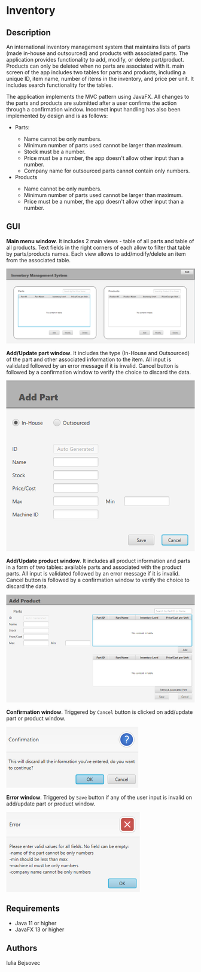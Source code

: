 # Inventory

## Description

An international inventory management system that maintains lists of parts (made in-house and outsourced) and products with associated parts. The application provides functionality to add, modify, or delete part/product. 
Products can only be deleted when no parts are associated with it. main screen of the app includes two tables for parts and products, including a unique ID, item name, number 
of items in the inventory, and price per unit. It includes search functionality for the tables.

The application implements the MVC pattern using JavaFX. All changes to the parts and products are submitted after a user confirms the action through a confirmation window. 
Incorrect input handling has also been implemented by design and is as follows:
<ul>
  <li>Parts:</li>
    <ul>
      <li>Name cannot be only numbers.</li>
      <li>Minimum number of parts used cannot be larger than maximum.</li>
      <li>Stock must be a number.</li>
      <li>Price must be a number, the app doesn't allow other input than a number.</li>
      <li>Company name for outsourced parts cannot contain only numbers.</li>
    </ul>
  <li>Products</li>
      <ul>
        <li>Name cannot be only numbers.</li>
        <li>Minimum number of parts used cannot be larger than maximum.</li>
        <li>Price must be a number, the app doesn't allow other input than a number.</li>
      </ul>
</ul>

## GUI

<b>Main menu window</b>. It includes 2 main views - table of all parts and table of all products. Text fields in the right corners of each allow to filter that table by parts/products names. Each view allows to add/modify/delete an item from the associated table. 

<img src="src/img/MainWindow.PNG">

<b>Add/Update part window</b>. It includes the type (In-House and Outsourced) of the part and other associated information to the item. All input is validated followed by an error message if it is invalid. Cancel button is followed by a confirmation window to verify the choice to discard the data.

<img src="src/img/AddPart.PNG">

<b>Add/Update product window</b>. It includes all product information and parts in a form of two tables: available parts and associated with the product parts. All input is validated followed by an error message if it is invalid. Cancel button is followed by a confirmation window to verify the choice to discard the data.

<img src="src/img/AddProduct.PNG">

<b>Confirmation window</b>. Triggered by ```Cancel``` button is clicked on add/update part or product window.

<img src="src/img/Confirmation.PNG">

<b>Error window</b>.  Triggered by ```Save``` button if any of the user input is invalid on add/update part or product window.

<img src="src/img/ErrorMessage.PNG">

## Requirements

<ul>
  <li>Java 11 or higher</li>
  <li>JavaFX 13 or higher</li>
</ul>

## Authors
Iulia Bejsovec
